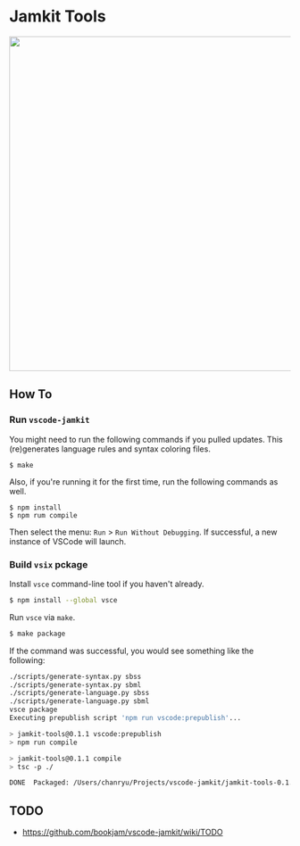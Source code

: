 # Jamkit Tools

<img src="https://user-images.githubusercontent.com/1925108/212315307-d1e3e715-9a3d-48d8-b1e8-b8fe117bdf12.gif" width="600" />

## How To

### Run `vscode-jamkit`

You might need to run the following commands if you pulled updates. This (re)generates language rules and syntax coloring files.
```
$ make
```

Also, if you're running it for the first time, run the following commands as well.
```
$ npm install
$ npm rum compile
```

Then select the menu: `Run` > `Run Without Debugging`. If successful, a new instance of VSCode will launch.

### Build `vsix` pckage

Install `vsce` command-line tool if you haven't already.
```zsh
$ npm install --global vsce
```
Run `vsce` via `make`.
```zsh
$ make package
```

If the command was successful, you would see something like the following:
```zsh
./scripts/generate-syntax.py sbss
./scripts/generate-syntax.py sbml
./scripts/generate-language.py sbss
./scripts/generate-language.py sbml
vsce package
Executing prepublish script 'npm run vscode:prepublish'...

> jamkit-tools@0.1.1 vscode:prepublish
> npm run compile

> jamkit-tools@0.1.1 compile
> tsc -p ./

DONE  Packaged: /Users/chanryu/Projects/vscode-jamkit/jamkit-tools-0.1.1.vsix (69 files, 55.91KB)
```

## TODO

- https://github.com/bookjam/vscode-jamkit/wiki/TODO
